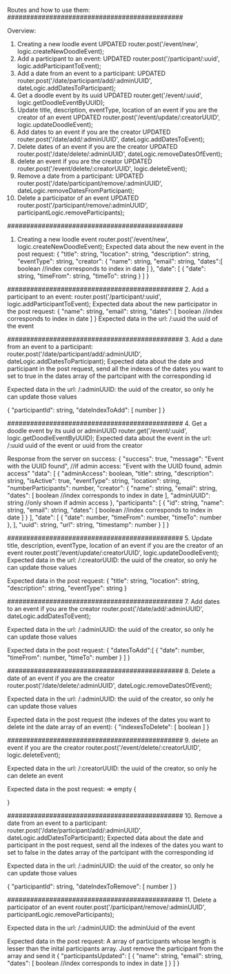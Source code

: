 Routes and how to use them:
##############################################

Overview:
1. Creating a new loodle event UPDATED
router.post('/event/new', logic.createNewDoodleEvent);
2. Add a participant to an event: UPDATED
router.post('/participant/:uuid', logic.addParticipantToEvent);
3. Add a date from an event to a participant: UPDATED
router.post('/date/participant/add/:adminUUID', dateLogic.addDatesToParticipant);
4. Get a doodle event by its uuid UPDATED
router.get('/event/:uuid', logic.getDoodleEventByUUID);
5. Update title, description, eventType, location of an event if you are the creator of an event UPDATED
router.post('/event/update/:creatorUUID', logic.updateDoodleEvent);
7. Add dates to an event if you are the creator UPDATED
router.post('/date/add/:adminUUID', dateLogic.addDatesToEvent);
8. Delete dates of an event if you are the creator UPDATED
router.post('/date/delete/:adminUUID', dateLogic.removeDatesOfEvent);
9. delete an event if you are the creator UPDATED
router.post('/event/delete/:creatorUUID', logic.deleteEvent);
10. Remove a date from a participant: UPDATED
router.post('/date/participant/remove/:adminUUID', dateLogic.removeDatesFromParticipant);
11. Delete a participator of an event UPDATED
router.post('/participant/remove/:adminUUID', participantLogic.removeParticipants);

##############################################
1. Creating a new loodle event
router.post('/event/new', logic.createNewDoodleEvent);
Expected data about the new event in the post request:
{
	"title": string,
    "location": string,
    "description": string,
    "eventType": string,
    "creator": {
        "name": string,
	    "email": string,
        "dates":[
            boolean //index corresponds to index in date
        ]
    },
    "date": [
    	{
    	"date": string,
        "timeFrom": string,
        "timeTo": string
    	}
    ]
}

##############################################
2. Add a participant to an event:
router.post('/participant/:uuid', logic.addParticipantToEvent);
Expected data about the new participator in the post request:
{
	"name": string,
	"email": string,
    "dates": [
        boolean //index corresponds to index in date
    ]
}
Expected data in the url: 
/:uuid 
the uuid of the event

##############################################
3. Add a date from an event to a participant:
router.post('/date/participant/add/:adminUUID', dateLogic.addDatesToParticipant);
Expected data about the date and participant in the post request,
send all the indexes of the dates you want to set to true in the dates array
of the partcipant with the corresponding id

Expected data in the url:
/:adminUUID:
the uuid of the creator, so only he can update those values

{
    "participantId": string,
    "dateIndexToAdd": [
        number
    ]
}

##############################################
4. Get a doodle event by its uuid or adminUUID
router.get('/event/:uuid', logic.getDoodleEventByUUID);
Expected data about the event in the url:
/:uuid
uuid of the event or uuid from the creator

Response from the server on success:
{
    "success": true,
    "message": "Event with the UUID found", //if admin access: "Event with the UUID found, admin access"
    "data": [
        {
            "adminAccess": boolean,
            "title": string,
            "description": string,
            "isActive": true,
            "eventType": string,
            "location": string,
            "numberParticipants": number,
            "creator": {
                "name": string,
                "email": string,
                "dates": [
                    boolean //index corresponds to index in date
                ],
                "adminUUID": string //only shown if admin access
            },
            "participants": [
                {
                    "id": string,
                    "name": string,
                    "email": string,
                    "dates": [
                        boolean //index corresponds to index in date
                    ]
                }
            ],
            "date": [
                {
                    "date": number,
                    "timeFrom": number,
                    "timeTo": number
                },
            ],
            "uuid": string,
            "url": string,
            "timestamp": number
        }
    ]
}

##############################################
5. Update title, description, eventType, location of an event if you are the creator of an event
router.post('/event/update/:creatorUUID', logic.updateDoodleEvent);
Expected data in the url:
/:creatorUUID:
the uuid of the creator, so only he can update those values

Expected data in the post request:
{
	"title": string,
    "location": string,
    "description": string,
    "eventType": string
}


##############################################
7. Add dates to an event if you are the creator
router.post('/date/add/:adminUUID', dateLogic.addDatesToEvent);

Expected data in the url:
/:adminUUID:
the uuid of the creator, so only he can update those values

Expected data in the post request:
{
	"datesToAdd":[
        {
        "date": number,
        "timeFrom": number,
        "timeTo": number
        }
    ]
}

##############################################
8. Delete a date of an event if you are the creator
router.post('/date/delete/:adminUUID', dateLogic.removeDatesOfEvent);

Expected data in the url:
/:adminUUID:
the uuid of the creator, so only he can update those values

Expected data in the post request (the indexes of the dates you want to delete int the date array of an event):
{
	"indexesToDelete": [
        boolean
    ]
}

##############################################
9. delete an event if you are the creator
router.post('/event/delete/:creatorUUID', logic.deleteEvent);

Expected data in the url:
/:creatorUUID:
the uuid of the creator, so only he can delete an event

Expected data in the post request: => empty
{ 

}

##############################################
10. Remove a date from an event to a participant:
router.post('/date/participant/add/:adminUUID', dateLogic.addDatesToParticipant);
Expected data about the date and participant in the post request,
send all the indexes of the dates you want to set to false in the dates array
of the partcipant with the corresponding id

Expected data in the url:
/:adminUUID:
the uuid of the creator, so only he can update those values

{
    "participantId": string,
    "dateIndexToRemove": [
        number
    ]
}

##############################################
11. Delete a participator of an event
router.post('/participant/remove/:adminUUID', participantLogic.removeParticipants);

Expected data in the url:
/:adminUUID:
the adminUuid of the event

Expected data in the post request:
A array of participants whose length is lesser than the inital participants array.
Just remove the participant from the array and send it
{
   "participantsUpdated": [
                {
                    "name": string,
                    "email": string,
                    "dates": [
                        boolean //index corresponds to index in date
                    ]
                }
            ]
}
